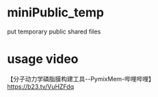 # miniPublic_temp
put temporary  public shared files

# usage video
【分子动力学磷脂膜构建工具--PymixMem-哔哩哔哩】 https://b23.tv/VuHZFdq
